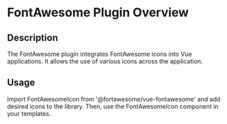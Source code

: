 # FontAwesome Plugin Overview

## Description
The FontAwesome plugin integrates FontAwesome icons into Vue applications. It allows the use of various icons across the application.

## Usage
Import FontAwesomeIcon from '@fortawesome/vue-fontawesome' and add desired icons to the library. Then, use the FontAwesomeIcon component in your templates.
